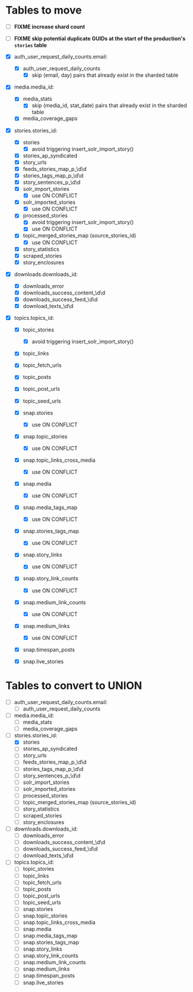 # Tables to move

* [ ] **FIXME increase shard count**
* [ ] **FIXME skip potential duplicate GUIDs at the start of the production's `stories` table**

* [x] auth_user_request_daily_counts.email:
    * [x] auth_user_request_daily_counts
      * [x] skip (email, day) pairs that already exist in the sharded table

* [x] media.media_id:
    * [x] media_stats
      * [x] skip (media_id, stat_date) pairs that already exist in the sharded table
    * [x] media_coverage_gaps

* [x] stories.stories_id:
    * [x] stories
      * [x] avoid triggering insert_solr_import_story()
    * [x] stories_ap_syndicated
    * [x] story_urls
    * [x] feeds_stories_map_p_\d\d
    * [x] stories_tags_map_p_\d\d
    * [x] story_sentences_p_\d\d
    * [x] solr_import_stories
      * [x] use ON CONFLICT
    * [x] solr_imported_stories
      * [x] use ON CONFLICT
    * [x] processed_stories
      * [x] avoid triggering insert_solr_import_story()
      * [x] use ON CONFLICT
    * [x] topic_merged_stories_map (source_stories_id)
      * [x] use ON CONFLICT
    * [x] story_statistics
    * [x] scraped_stories
    * [x] story_enclosures

* [x] downloads.downloads_id:
    * [x] downloads_error
    * [x] downloads_success_content_\d\d
    * [x] downloads_success_feed_\d\d
    * [x] download_texts_\d\d

* [x] topics.topics_id:
    * [x] topic_stories
      * [x] avoid triggering insert_solr_import_story()
    * [x] topic_links
    * [x] topic_fetch_urls
    * [x] topic_posts
    * [x] topic_post_urls
    * [x] topic_seed_urls
    * [x] snap.stories
      * [x] use ON CONFLICT
    * [x] snap.topic_stories
      * [x] use ON CONFLICT
    * [x] snap.topic_links_cross_media
      * [x] use ON CONFLICT
    * [x] snap.media
      * [x] use ON CONFLICT
    * [x] snap.media_tags_map
      * [x] use ON CONFLICT
    * [x] snap.stories_tags_map
      * [x] use ON CONFLICT
    * [x] snap.story_links
      * [x] use ON CONFLICT
    * [x] snap.story_link_counts
      * [x] use ON CONFLICT
    * [x] snap.medium_link_counts
      * [x] use ON CONFLICT
    * [x] snap.medium_links
      * [x] use ON CONFLICT
    * [x] snap.timespan_posts
    * [x] snap.live_stories


# Tables to convert to UNION

* [ ] auth_user_request_daily_counts.email:
    * [ ] auth_user_request_daily_counts

* [ ] media.media_id:
    * [ ] media_stats
    * [ ] media_coverage_gaps

* [ ] stories.stories_id:
    * [x] stories
    * [ ] stories_ap_syndicated
    * [ ] story_urls
    * [ ] feeds_stories_map_p_\d\d
    * [ ] stories_tags_map_p_\d\d
    * [ ] story_sentences_p_\d\d
    * [ ] solr_import_stories
    * [ ] solr_imported_stories
    * [ ] processed_stories
    * [ ] topic_merged_stories_map (source_stories_id)
    * [ ] story_statistics
    * [ ] scraped_stories
    * [ ] story_enclosures

* [ ] downloads.downloads_id:
    * [ ] downloads_error
    * [ ] downloads_success_content_\d\d
    * [ ] downloads_success_feed_\d\d
    * [ ] download_texts_\d\d

* [ ] topics.topics_id:
    * [ ] topic_stories
    * [ ] topic_links
    * [ ] topic_fetch_urls
    * [ ] topic_posts
    * [ ] topic_post_urls
    * [ ] topic_seed_urls
    * [ ] snap.stories
    * [ ] snap.topic_stories
    * [ ] snap.topic_links_cross_media
    * [ ] snap.media
    * [ ] snap.media_tags_map
    * [ ] snap.stories_tags_map
    * [ ] snap.story_links
    * [ ] snap.story_link_counts
    * [ ] snap.medium_link_counts
    * [ ] snap.medium_links
    * [ ] snap.timespan_posts
    * [ ] snap.live_stories

